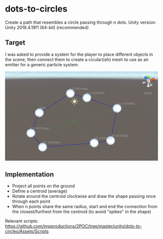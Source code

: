 # dots-to-circles
Create a path that resembles a circle passing through n dots.
Unity version: Unity 2019.4.19f1 (64-bit) (recommended)

## Target
I was asked to provide a system for the player to place different objects in the scene, then connect them to create a cicular(ish) mesh to use as an emitter for a generic particle system.

![circle example](./circlepath.png)

## Implementation
- Project all points on the ground
- Define a centroid (average)
- Rotate around the centroid clockwise and draw the shape passing once through each point
- When n points share the same radius, start and end the connection from the closest/furthest from the centroid (to avoid "spikes" in the shape)

Relevant scripts: https://github.com/impproductions/2POC/tree/master/unity/dots-to-circles/Assets/Scripts